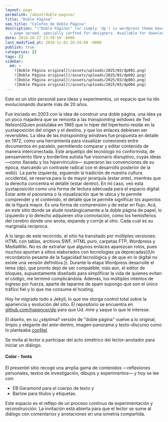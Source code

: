 ```yaml
---
layout: page
permalink: /about/doble-pagina/
title: "Doble Página"
seo_title: "Colofón de Doble Página"
description: "\"Doble Página\" (or simply 'dp') is wordpress theme based on a double\
  \ page spread, specially carfted for designers. Available for download on Github. Or at least it used to be."
date: 2014-10-27 13:59:50 -0000
last_modified_at: 2018-11-01 20:34:40 -0000
publish: true
categories: []
tags: []
sidebar: 
  md: >
    ![Doble Página original](/assets/uploads/2025/03/dp001.png)
    ![Doble Página original](/assets/uploads/2025/03/dp002.png)
    ![Doble Página original](/assets/uploads/2025/03/dp003.png)
    ![Doble Página original](/assets/uploads/2025/03/dp004.png)
---
```




Este es un sitio personal para ideas y experimentos, un espacio que ha ido evolucionando durante más de 20 años. 

Fue iniciado en 2003 con la idea de construir una doble página, una idea ya un poco majadera que se remonta a las *transpointing windows* de Ted Nelson((Quien postulaba en 1965 que lo hiper del hipertexto reside en la yuxtaposición del origen y el destino, y que los enlaces debiesen ser reversibles. La idea de las *transpointing windows* fue propuesta en detalle en 1972, como una herramienta para visualizar conexiones entre documentos en paralelo, permitiendo comparar y editar contenido de manera interconectada. Este arquetipo del tecnólogo no conformista, de pensamiento libre y borderline autista fue visionario disruptivo, cuyas ideas —como Xanadu y los hipervínculos— superaron las convenciones de su época, marcando un contraste radical con el desarrollo posterior de la web)). La parte izquierda, siguiendo la tradición de nuestra cultura occidental, se reserva para lo de mayor jerarquía (estar *ante*), mientras que la derecha concentra el detalle (estar *dentro*). En mi caso, veo esta yuxtaposición como una forma de lectura adecuada para el espacio digital. Estar ante el panorama o la visualización que te ubica y te permite comprender y el contenido, el detalle que te permite significar los aspectos de la figura mayor. Es una forma de comprensión y de estar en flujo. Acá, en este sitio donde se alude nostángicamente a la doble página de papel, lo izquierdo y lo derecho adquieren otra connotación, como los hemisferios del cerebro donde uno anota, expande y corrije al otro. Cada cual es su marginalia recíproca. 

A lo largo de este recorrido, el sitio ha transitado por múltiples versiones: HTML con tablas, archivos SWF, HTML puro, carpetas FTP, Wordpress y MediaWiki. No es de extrañar que algunos enlaces aparezcan rotos, pues muchos apuntan a sitios elaborados con tecnologías ya deprecadas((Un recordatorio pesante de la fugacidad tecnológica y de que en lo digital no existe una versión definitiva.)). Durante la etapa Wordpress desarrollé el tema {dp}, que pronto dejó de ser compatible; más aún, el editor de bloques, supuestamente diseñado para simplificar la vida de quienes evitan el código, me terminó complicándola. Además, los múltiples intentos de ingreso por fuerza, aparte de taparme de spam supongo que son el único tráfico fiel y lo que me consume el hosting.

Hoy he migrado todo a Jekyll, lo que me otorga control total sobre la apariencia y evolución del sitio. El repositorio se encuentra en [github.com/hspencer/dp](https://github.com/hspencer/dp) para que Ud. mire y saque lo que le interese. 

El diseño, en su ¿séptima? versión de "doble página" vuelve a lo original, limpio y elegante del ante-dentro, imagen-panorama y texto-discurso como lo planteaba [con§tel](/2006/10/constel-sharing-marginalia/). 

Se invita al lector a participar del acto simétrico del lector-anotador para iniciar un diálogo. 

#### Color - fonts

El presentel sitio recoge una amplia gama de contenidos —reflexiones personales, textos de investigación, dibujos y experimentos— y hoy se lee con: 

  - EB Garamond para el cuerpo de texto y 
  - Barlow para títulos y etiquetas. 

Este espacio es el reflejo de un proceso continuo de experimentación y reconstrucción. La invitación está abierta para que el lector se sume al diálogo con comentarios y anotaciones en una simetría compartida.
